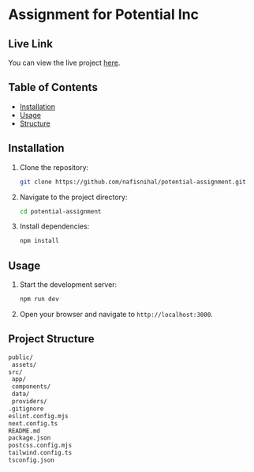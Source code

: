 # Assignment for Potential Inc

## Live Link

You can view the live project [here](https://potential-assignment-nn.vercel.app/).

## Table of Contents

- [Installation](#installation)
- [Usage](#usage)
- [Structure](#project-structure)

## Installation

1. Clone the repository:
   ```sh
   git clone https://github.com/nafisnihal/potential-assignment.git
   ```
2. Navigate to the project directory:
   ```sh
   cd potential-assignment
   ```
3. Install dependencies:
   ```sh
   npm install
   ```

## Usage

1. Start the development server:
   ```sh
   npm run dev
   ```
2. Open your browser and navigate to `http://localhost:3000`.

## Project Structure

```sh
public/
 assets/
src/
 app/
 components/
 data/
 providers/
.gitignore
eslint.config.mjs
next.config.ts
README.md
package.json
postcss.config.mjs
tailwind.config.ts
tsconfig.json
```
